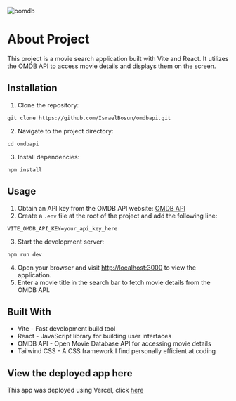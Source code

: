 ![oomdb](https://github.com/IsraelBosun/omdbapi/assets/110021253/46e7c5b0-bf6b-4ef8-8bd8-49409b96c1c6)

 
 <h1>About Project</h1>

<p>This project is a movie search application built with Vite and React. It utilizes the OMDB API to access movie details and displays them on the screen.</p>

<h2>Installation</h2>

<ol>
  <li>Clone the repository:</li>
</ol>
<pre><code class="language-shell">git clone https://github.com/IsraelBosun/omdbapi.git</code></pre>

<ol start="2">
  <li>Navigate to the project directory:</li>
</ol>
<pre><code class="language-shell">cd omdbapi</code></pre>

<ol start="3">
  <li>Install dependencies:</li>
</ol>
<pre><code class="language-shell">npm install</code></pre>

<h2>Usage</h2>

<ol>
  <li>Obtain an API key from the OMDB API website: <a href="https://www.omdbapi.com/">OMDB API</a></li>
  <li>Create a <code>.env</code> file at the root of the project and add the following line:</li>
</ol>
<pre><code>VITE_OMDB_API_KEY=your_api_key_here</code></pre>

<ol start="3">
  <li>Start the development server:</li>
</ol>
<pre><code class="language-shell">npm run dev</code></pre>

<ol start="4">
  <li>Open your browser and visit <a href="http://localhost:3000">http://localhost:3000</a> to view the application.</li>
  <li>Enter a movie title in the search bar to fetch movie details from the OMDB API.</li>
</ol>

<h2>Built With</h2>

<ul>
  <li>Vite - Fast development build tool</li>
  <li>React - JavaScript library for building user interfaces</li>
  <li>OMDB API - Open Movie Database API for accessing movie details</li>
 <li>Tailwind CSS - A CSS framework I find personally efficient at coding </li>
</ul>

<h2>View the deployed app here</h2>

<p>This app was deployed using Vercel, click <a href="https://movieapp-one-eta.vercel.app/">here</a></p>

